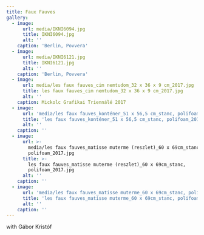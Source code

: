 ```yaml
---
title: Faux Fauves
gallery:
  - image:
      url: media/IKNI6094.jpg
      title: IKNI6094.jpg
      alt: ''
    caption: 'Berlin, Povvera'
  - image:
      url: media/IKNI6121.jpg
      title: IKNI6121.jpg
      alt: ''
    caption: 'Berlin, Povvera'
  - image:
      url: media/les faux fauves_cim nemtudom_32 x 36 x 9 cm_2017.jpg
      title: les faux fauves_cim nemtudom_32 x 36 x 9 cm_2017.jpg
      alt: ''
    caption: Mickolc Grafikai Triennálé 2017
  - image:
      url: 'media/les faux fauves_konténer_51 x 56,5 cm_stanc, polifoam_2017.jpg'
      title: 'les faux fauves_konténer_51 x 56,5 cm_stanc, polifoam_2017.jpg'
      alt: ''
    caption: ''
  - image:
      url: >-
        media/les faux fauves_matisse muterme (reszlet)_60 x 69cm_stanc,
        polifoam_2017.jpg
      title: >-
        les faux fauves_matisse muterme (reszlet)_60 x 69cm_stanc,
        polifoam_2017.jpg
      alt: ''
    caption: ''
  - image:
      url: 'media/les faux fauves_matisse muterme_60 x 69cm_stanc, polifoam_2017.jpg'
      title: 'les faux fauves_matisse muterme_60 x 69cm_stanc, polifoam_2017.jpg'
      alt: ''
    caption: ''
---
```


with Gábor Kristóf
